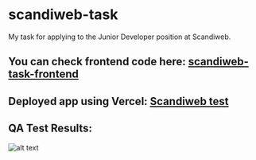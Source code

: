# scandiweb-task
My task for applying to the Junior Developer position at Scandiweb.

## You can check frontend code here: [scandiweb-task-frontend](https://github.com/im-py-dev/scandiweb-task-frontend)

## Deployed app using Vercel: [Scandiweb test](https://scandiweb-task-frontend.vercel.app)

## QA Test Results:
![alt text](https://user-images.githubusercontent.com/94250125/235841132-1220cd6c-1fe2-4b60-be33-2856f80bf9c6.png)
